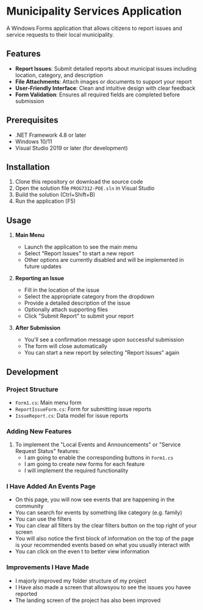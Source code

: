 # Municipality Services Application

A Windows Forms application that allows citizens to report issues and service requests to their local municipality.

## Features

- **Report Issues**: Submit detailed reports about municipal issues including location, category, and description
- **File Attachments**: Attach images or documents to support your report
- **User-Friendly Interface**: Clean and intuitive design with clear feedback
- **Form Validation**: Ensures all required fields are completed before submission

## Prerequisites

- .NET Framework 4.8 or later
- Windows 10/11
- Visual Studio 2019 or later (for development)

## Installation

1. Clone this repository or download the source code
2. Open the solution file `PROG7312-POE.sln` in Visual Studio
3. Build the solution (Ctrl+Shift+B)
4. Run the application (F5)

## Usage

1. **Main Menu**
   - Launch the application to see the main menu
   - Select "Report Issues" to start a new report
   - Other options are currently disabled and will be implemented in future updates

2. **Reporting an Issue**
   - Fill in the location of the issue
   - Select the appropriate category from the dropdown
   - Provide a detailed description of the issue
   - Optionally attach supporting files
   - Click "Submit Report" to submit your report

3. **After Submission**
   - You'll see a confirmation message upon successful submission
   - The form will close automatically
   - You can start a new report by selecting "Report Issues" again

## Development

### Project Structure

- `Form1.cs`: Main menu form
- `ReportIssueForm.cs`: Form for submitting issue reports
- `IssueReport.cs`: Data model for issue reports

### Adding New Features

1. To implement the "Local Events and Announcements" or "Service Request Status" features:
   - I am going to enable the corresponding buttons in `Form1.cs`
   - I am going to create new forms for each feature
   - I will implement the required functionality
  
### I Have Added An Events Page
   - On this page, you will now see events that are happening in the community
   - You can search for events by something like category (e.g. family)
   - You can use the filters
   - You can clear all filters by the clear filters button on the top right of your screen
   - You will also notice the first block of information on the top of the page is your recommended events based on what you usually interact with
   - You can click on the even t to better view information

### Improvements I Have Made
   - I majorly improved my folder structure of my project
   - I Have also made a screen that allowsyou to see the issues you havee reported
   - The landing screen of the project has also been improved



